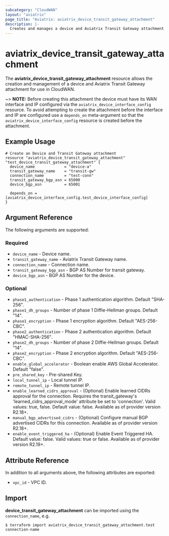```yaml
---
subcategory: "CloudWAN"
layout: "aviatrix"
page_title: "Aviatrix: aviatrix_device_transit_gateway_attachment"
description: |-
  Creates and manages a device and Aviatrix Transit Gateway attachment
---
```


# aviatrix_device_transit_gateway_attachment

The **aviatrix_device_transit_gateway_attachment** resource allows the creation and management of a device and Aviatrix Transit Gateway attachment for use in CloudWAN.

~> **NOTE:** Before creating this attachment the device must have its WAN interface and IP configured via the `aviatrix_device_interface_config` resource. To avoid attempting to create the attachment before the interface and IP are configured use a `depends_on` meta-argument so that the `aviatrix_device_interface_config` resource is created before the attachment.  

## Example Usage

```hcl
# Create an Device and Transit Gateway attachment
resource "aviatrix_device_transit_gateway_attachment" "test_device_transit_gateway_attachment" {
  device_name             = "device-a"
  transit_gateway_name    = "transit-gw"
  connection_name         = "test-conn"
  transit_gateway_bgp_asn = 65000
  device_bgp_asn          = 65001

  depends_on = [aviatrix_device_interface_config.test_device_interface_config]
}
```

## Argument Reference

The following arguments are supported:

### Required
* `device_name` - Device name.
* `transit_gateway_name` - Aviatrix Transit Gateway name.
* `connection_name` - Connection name.
* `transit_gateway_bgp_asn` - BGP AS Number for transit gateway.
* `device_bgp_asn` - BGP AS Number for the device.

### Optional
* `phase1_authentication` - Phase 1 authentication algorithm. Default "SHA-256".
* `phase1_dh_groups` - Number of phase 1 Diffie-Hellman groups. Default "14".
* `phase1_encryption` - Phase 1 encryption algorithm. Default "AES-256-CBC".
* `phase2_authentication` - Phase 2 authentication algorithm. Default "HMAC-SHA-256".
* `phase2_dh_groups` - Number of phase 2 Diffie-Hellman groups. Default "14".
* `phase2_encryption` - Phase 2 encryption algorithm. Default "AES-256-CBC".
* `enable_global_accelerator` - Boolean enable AWS Global Accelerator. Default "false".
* `pre_shared_key` - Pre-shared Key.
* `local_tunnel_ip` - Local tunnel IP.
* `remote_tunnel_ip` - Remote tunnel IP.
* `enable_learned_cidrs_approval` - (Optional) Enable learned CIDRs approval for the connection. Requires the transit_gateway's 'learned_cidrs_approval_mode' attribute be set to 'connection'. Valid values: true, false. Default value: false. Available as of provider version R2.18+.
* `manual_bgp_advertised_cidrs` - (Optional) Configure manual BGP advertised CIDRs for this connection. Available as of provider version R2.18+.
* `enable_event_triggered_ha` - (Optional) Enable Event Triggered HA. Default value: false. Valid values: true or false. Available as of provider version R2.19+.

## Attribute Reference

In addition to all arguments above, the following attributes are exported:

* `vpc_id` - VPC ID.


## Import

**device_transit_gateway_attachment** can be imported using the `connection_name`, e.g.

```
$ terraform import aviatrix_device_transit_gateway_attachment.test connection-name
```
